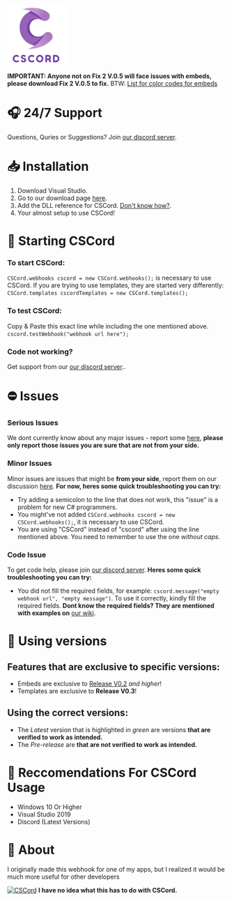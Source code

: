 [![CSCord](https://github.com/AyanTheDeveloper/CSCord/blob/master/cscordico.png?raw=true)](https://github.com/AyanTheDeveloper/CSCord)

**IMPORTANT: Anyone not on Fix 2 V.0.5 will face issues with embeds, please download Fix 2 V.0.5 to fix.** BTW: [List for color codes for embeds](https://gist.github.com/thomasbnt/b6f455e2c7d743b796917fa3c205f812)
# 🎧 24/7 Support
Questions, Quries or Suggestions? Join [our discord server](https://discord.gg/m86NNb2Rhy).  
# 📥 Installation
1. Download Visual Studio.
2. Go to our download page [here](https://github.com/AyanTheDeveloper/CSCord/releases/tag/CSCord-V1).
3. Add the DLL reference for CSCord. [Don't know how?](https://github.com/AyanTheDeveloper/CSCord/wiki/Adding-CSCord.dll-reference).
4. Your almost setup to use CSCord!
# 📑 Starting CSCord
### To start CSCord:
`CSCord.webhooks cscord = new CSCord.webhooks();` is necessary to use CSCord.
If you are trying to use templates, they are started very differently:
`CSCord.templates cscordTemplates = new CSCord.templates();`
### To test CSCord:
Copy & Paste this exact  line while including the one mentioned above. 
`cscord.testWebhook("webhook url here");`
### Code not working?
Get support from our [our discord server](https://discord.gg/yjfSrccC4c)..
# ⛔ Issues
### Serious Issues
We dont currently know about any major issues - report some [here](https://github.com/AyanTheDeveloper/CSCord/issues), **please only report those issues you are sure that are not from your side.**
### Minor Issues
Minor issues are issues that might be **from your side**, report them on our discussion [here](https://github.com/AyanTheDeveloper/CSCord/discussions/1).
**For now, heres some quick troubleshooting you can try:**
* Try adding a semicolon to the line that does not work, this "issue" is a problem for new C# programmers.
* You might've not added `CSCord.webhooks cscord = new CSCord.webhooks();`, it is necessary to use CSCord.
* You are using "CSCord" instead of "cscord" after using the line mentioned above. You need to remember to use the one *without caps*.
### Code Issue
To get code help, please join [our discord server](https://discord.gg/yjfSrccC4c).
**Heres some quick troubleshooting you can try:**
* You did not fill the required fields, for example: `cscord.message("empty webhook url", "empty message")`. To use it correctly, kindly fill the required fields.
**Dont know the required fields? They are mentioned with examples on** [our wiki](https://github.com/AyanTheDeveloper/CSCord/wiki).
# 📗 Using versions
## Features that are exclusive to specific versions:
* Embeds are exclusive to [Release V0.2](https://github.com/AyanTheDeveloper/CSCord/releases/edit/CSCord-V2) *and higher*!
* Templates are exclusive to **Release V0.3**!
## Using the correct versions:
* The *Latest* version that is highlighted in *green* are versions **that are verified to work as intended.** 
* The *Pre-release* are **that are not verified to work as intended.**
# 🧾 Reccomendations For CSCord Usage
* Windows 10 Or Higher
* Visual Studio 2019
* Discord (Latest Versions)
# 📖 About 
I originally made this webhook for one of my apps, but I realized it would be much more useful for other developers


[![CSCord](https://d1lss44hh2trtw.cloudfront.net/assets/article/2021/12/13/discord-wumpus-space_feature.png)](https://github.com/AyanTheDeveloper/CSCord) **I have no idea what this has to do with CSCord.**

